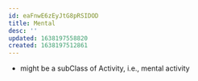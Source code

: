 ```yaml
---
id: eaFnwE6zEyJtG8pRSIDOD
title: Mental
desc: ''
updated: 1638197558820
created: 1638197512861
---
```



- might be a subClass of Activity, i.e., mental activity
